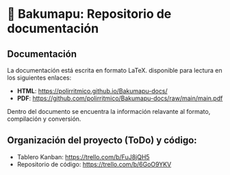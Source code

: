 # :book: Bakumapu: Repositorio de documentación

## Documentación

La documentación está escrita en formato LaTeX. disponible para lectura en los siguientes enlaces:
- **HTML**: https://polirritmico.github.io/Bakumapu-docs/
- **PDF**: https://github.com/polirritmico/Bakumapu-docs/raw/main/main.pdf

Dentro del documento se encuentra la información relavante al formato, compilación y conversión.

## Organización del proyecto (ToDo) y código:

* Tablero Kanban: https://trello.com/b/FuJ8jQH5
* Repositorio de código: https://trello.com/b/6GoO9YKV		

